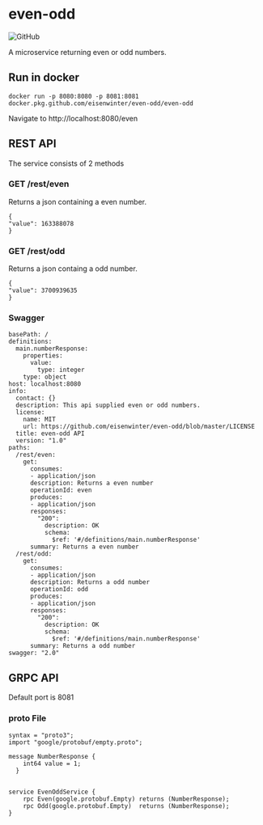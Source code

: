 # even-odd
![GitHub](https://img.shields.io/github/license/eisenwinter/even-odd)


A microservice returning even or odd numbers.

## Run in docker

```
docker run -p 8080:8080 -p 8081:8081 docker.pkg.github.com/eisenwinter/even-odd/even-odd
```

Navigate to http://localhost:8080/even

## REST API

The service consists of 2 methods

### GET /rest/even

Returns a json containing a even number.

```
{
"value": 163388078
}
```

### GET /rest/odd

Returns a json containg a odd number.

```
{
"value": 3700939635
}
```


### Swagger

```
basePath: /
definitions:
  main.numberResponse:
    properties:
      value:
        type: integer
    type: object
host: localhost:8080
info:
  contact: {}
  description: This api supplied even or odd numbers.
  license:
    name: MIT
    url: https://github.com/eisenwinter/even-odd/blob/master/LICENSE
  title: even-odd API
  version: "1.0"
paths:
  /rest/even:
    get:
      consumes:
      - application/json
      description: Returns a even number
      operationId: even
      produces:
      - application/json
      responses:
        "200":
          description: OK
          schema:
            $ref: '#/definitions/main.numberResponse'
      summary: Returns a even number
  /rest/odd:
    get:
      consumes:
      - application/json
      description: Returns a odd number
      operationId: odd
      produces:
      - application/json
      responses:
        "200":
          description: OK
          schema:
            $ref: '#/definitions/main.numberResponse'
      summary: Returns a odd number
swagger: "2.0"
```

## GRPC API

Default port is 8081

### proto File

```
syntax = "proto3";
import "google/protobuf/empty.proto";

message NumberResponse {
    int64 value = 1;
  }
  

service EvenOddService {
    rpc Even(google.protobuf.Empty) returns (NumberResponse);
    rpc Odd(google.protobuf.Empty)  returns (NumberResponse);
}
```